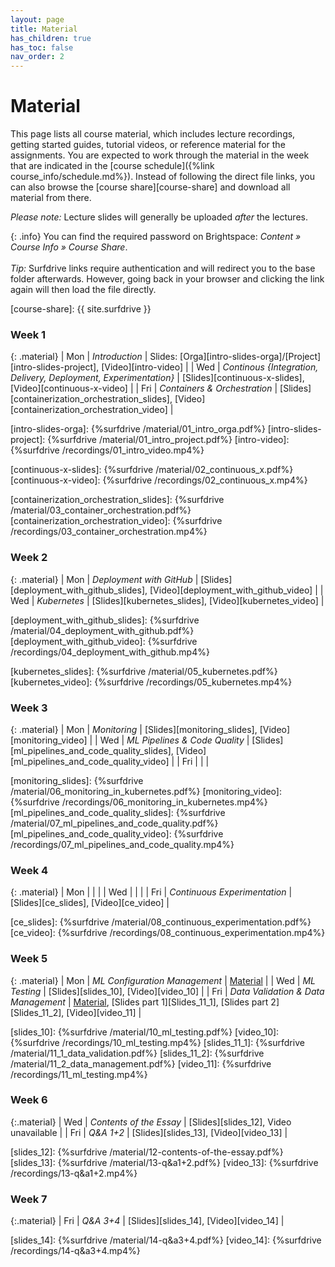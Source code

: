```yaml
---
layout: page
title: Material
has_children: true
has_toc: false
nav_order: 2
---
```


# Material

This page lists all course material, which includes lecture recordings, getting started guides, tutorial videos, or reference material for the assignments.
You are expected to work through the material in the week that are indicated in the [course schedule]({%link course_info/schedule.md%}).
Instead of following the direct file links, you can also browse the [course share][course-share] and download all material from there.

*Please note:* Lecture slides will generally be uploaded *after* the lectures.

{: .info}
You can find the required password on Brightspace: *Content » Course Info » Course Share*. <br/><br/>
*Tip:* Surfdrive links require authentication and will redirect you to the base folder afterwards.
However, going back in your browser and clicking the link again will then load the file directly.


[course-share]: {{ site.surfdrive }}


### Week 1

{: .material}
| Mon | *Introduction* | Slides: [Orga][intro-slides-orga]/[Project][intro-slides-project], [Video][intro-video] |
| Wed | *Continous {Integration, Delivery, Deployment, Experimentation}* | [Slides][continuous-x-slides], [Video][continuous-x-video] |
| Fri | *Containers & Orchestration* | [Slides][containerization_orchestration_slides], [Video][containerization_orchestration_video] |

[intro-slides-orga]: {%surfdrive /material/01_intro_orga.pdf%}
[intro-slides-project]: {%surfdrive /material/01_intro_project.pdf%}
[intro-video]: {%surfdrive /recordings/01_intro_video.mp4%}

[continuous-x-slides]: {%surfdrive /material/02_continuous_x.pdf%}
[continuous-x-video]: {%surfdrive /recordings/02_continuous_x.mp4%}

[containerization_orchestration_slides]: {%surfdrive /material/03_container_orchestration.pdf%}
[containerization_orchestration_video]: {%surfdrive /recordings/03_container_orchestration.mp4%}

### Week 2

{: .material}
| Mon | *Deployment with GitHub* | [Slides][deployment_with_github_slides], [Video][deployment_with_github_video] |
| Wed | *Kubernetes* | [Slides][kubernetes_slides], [Video][kubernetes_video] |

[deployment_with_github_slides]: {%surfdrive /material/04_deployment_with_github.pdf%}
[deployment_with_github_video]: {%surfdrive /recordings/04_deployment_with_github.mp4%}

[kubernetes_slides]: {%surfdrive /material/05_kubernetes.pdf%}
[kubernetes_video]: {%surfdrive /recordings/05_kubernetes.mp4%}

### Week 3

{: .material}
| Mon | *Monitoring* | [Slides][monitoring_slides], [Video][monitoring_video] |
| Wed | *ML Pipelines & Code Quality* | [Slides][ml_pipelines_and_code_quality_slides], [Video][ml_pipelines_and_code_quality_video] |
| Fri |  | |

[monitoring_slides]: {%surfdrive /material/06_monitoring_in_kubernetes.pdf%}
[monitoring_video]: {%surfdrive /recordings/06_monitoring_in_kubernetes.mp4%}
[ml_pipelines_and_code_quality_slides]: {%surfdrive /material/07_ml_pipelines_and_code_quality.pdf%}
[ml_pipelines_and_code_quality_video]: {%surfdrive /recordings/07_ml_pipelines_and_code_quality.mp4%}

### Week 4

{: .material}
| Mon |  |  |
| Wed |  |  |
| Fri | *Continuous Experimentation* | [Slides][ce_slides], [Video][ce_video] |

[ce_slides]: {%surfdrive /material/08_continuous_experimentation.pdf%}
[ce_video]: {%surfdrive /recordings/08_continuous_experimentation.mp4%}


### Week 5

{: .material}
| Mon | *ML Configuration Management* | [Material](../material/ML_config_management) |
| Wed | *ML Testing* | [Slides][slides_10], [Video][video_10] |
| Fri | *Data Validation & Data Management* | [Material](../material/data_validation), [Slides part 1][Slides_11_1], [Slides part 2][Slides_11_2],  [Video][video_11] |

[slides_10]: {%surfdrive /material/10_ml_testing.pdf%}
[video_10]: {%surfdrive /recordings/10_ml_testing.mp4%}
[slides_11_1]: {%surfdrive /material/11_1_data_validation.pdf%}
[slides_11_2]: {%surfdrive /material/11_2_data_management.pdf%}
[video_11]: {%surfdrive /recordings/11_ml_testing.mp4%}


### Week 6

{:.material}
| Wed | *Contents of the Essay* | [Slides][slides_12], Video unavailable  |
| Fri | *Q&A 1+2* | [Slides][slides_13], [Video][video_13]  |

[slides_12]: {%surfdrive /material/12-contents-of-the-essay.pdf%}
[slides_13]: {%surfdrive /material/13-q&a1+2.pdf%}
[video_13]: {%surfdrive /recordings/13-q&a1+2.mp4%}


### Week 7

{:.material}
| Fri | *Q&A 3+4* | [Slides][slides_14], [Video][video_14]  |

[slides_14]: {%surfdrive /material/14-q&a3+4.pdf%}
[video_14]: {%surfdrive /recordings/14-q&a3+4.mp4%}
